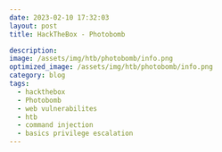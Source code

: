 ```yaml
---
date: 2023-02-10 17:32:03
layout: post
title: HackTheBox - Photobomb

description: 
image: /assets/img/htb/photobomb/info.png
optimized_image: /assets/img/htb/photobomb/info.png
category: blog
tags:
  - hackthebox
  - Photobomb
  - web vulnerabilites
  - htb
  - command injection
  - basics privilege escalation
---
```

